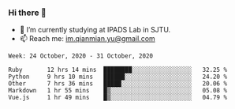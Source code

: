 ### Hi there 👋

- 🔭 I’m currently studying at IPADS Lab in SJTU.
- 📫 Reach me: im.qianmian.yu@gmail.com

<!--START_SECTION:waka-->
```text
Week: 24 October, 2020 - 31 October, 2020

Ruby       12 hrs 14 mins  ████████░░░░░░░░░░░░░░░░░   32.25 % 
Python     9 hrs 10 mins   ██████░░░░░░░░░░░░░░░░░░░   24.20 % 
Other      7 hrs 36 mins   █████░░░░░░░░░░░░░░░░░░░░   20.06 % 
Markdown   1 hr 55 mins    █▒░░░░░░░░░░░░░░░░░░░░░░░   05.08 % 
Vue.js     1 hr 49 mins    █▒░░░░░░░░░░░░░░░░░░░░░░░   04.79 % 
```
<!--END_SECTION:waka-->

<!--
**yqmmm/yqmmm** is a ✨ _special_ ✨ repository because its `README.md` (this file) appears on your GitHub profile.

Here are some ideas to get you started:

- 🔭 I’m currently working on ...
- 🌱 I’m currently learning ...
- 👯 I’m looking to collaborate on ...
- 🤔 I’m looking for help with ...
- 💬 Ask me about ...
- 📫 How to reach me: ...
- 😄 Pronouns: ...
- ⚡ Fun fact: ...
-->
